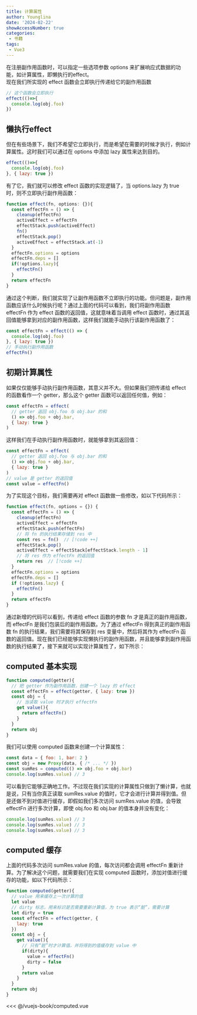 ```yaml
---
title: 计算属性
author: Younglina
date: '2024-02-22'
showAccessNumber: true
categories:
 - 书籍
tags:
 - Vue3
---
```


<script setup>
  import MyComputed from './computed.vue'
</script>

在注册副作用函数时，可以指定一些选项参数 options 来扩展响应式数据的功能，如计算属性，即懒执行的effect。  
现在我们所实现的 effect 函数会立即执行传递给它的副作用函数
```javascript
// 这个函数会立即执行
effect(()=>{
  console.log(obj.foo)
})
```

## 懒执行effect
但在有些场景下，我们不希望它立即执行，而是希望在需要的时候才执行，例如计算属性。这时我们可以通过在 options 中添加 lazy 属性来达到目的。
```javascript
effect(()=>{
  console.log(obj.foo)
}, { lazy: true })
```
有了它，我们就可以修改 effect 函数的实现逻辑了，当 options.lazy 为 true 时，则不立即执行副作用函数：
```javascript
function effect(fn, options: {}){
  const effectFn = () => {
    cleanup(effectFn)
    activeEffect = effectFn
    effectStack.push(activeEffect)
    fn()
    effectStack.pop()
    activeEffect = effectStack.at(-1)
  }
  effectFn.options = options
  effectFn.deps = []
  if(!options.lazy){
    effectFn()
  }
  return effectFn
}
```

通过这个判断，我们就实现了让副作用函数不立即执行的功能。但问题是，副作用函数应该什么时候执行呢？通过上面的代码可以看到，我们将副作用函数 effectFn 作为 effect 函数的返回值，这就意味着当调用 effect 函数时，通过其返回值能够拿到对应的副作用函数，这样我们就能手动执行该副作用函数了：
```javascript
const effectFn = effect(() => {
  console.log(obj.foo)
}, { lazy: true })
// 手动执行副作用函数
effectFn()
```

## 初期计算属性
如果仅仅能够手动执行副作用函数，其意义并不大。但如果我们把传递给 effect 的函数看作一个 getter，那么这个 getter 函数可以返回任何值，例如：
```javascript
const effectFn = effect(
  // getter 返回 obj.foo 与 obj.bar 的和
  () => obj.foo + obj.bar,
  { lazy: true }
)
```

这样我们在手动执行副作用函数时，就能够拿到其返回值：
```javascript
const effectFn = effect(
  // getter 返回 obj.foo 与 obj.bar 的和
  () => obj.foo + obj.bar,
  { lazy: true }
)
// value 是 getter 的返回值
const value = effectFn()
```

为了实现这个目标，我们需要再对 effect 函数做一些修改，如以下代码所示：
```javascript
function effect(fn, options = {}) {
  const effectFn = () => {
    cleanup(effectFn)
    activeEffect = effectFn
    effectStack.push(effectFn)
    // 将 fn 的执行结果存储到 res 中
    const res = fn()  // [!code ++]
    effectStack.pop()
    activeEffect = effectStack[effectStack.length - 1]
    // 将 res 作为 effectFn 的返回值
    return res  // [!code ++]
  }
  effectFn.options = options
  effectFn.deps = []
  if (!options.lazy) {
    effectFn()
  }
  return effectFn
}
```
通过新增的代码可以看到，传递给 effect 函数的参数 fn 才是真正的副作用函数，而 effectFn 是我们包装后的副作用函数。为了通过 effectFn 得到真正的副作用函数 fn 的执行结果，我们需要将其保存到 res 变量中，然后将其作为 effectFn 函数的返回值。现在我们已经能够实现懒执行的副作用函数，并且能够拿到副作用函数的执行结果了，接下来就可以实现计算属性了，如下所示：

## computed 基本实现
```javascript
function computed(getter){
  // 把 getter 作为副作用函数，创建一个 lazy 的 effect
  const effectFn = effect(getter, { lazy: true })
  const obj = {
    // 当读取 value 时才执行 effectFn
    get value(){
      return effectFn()
    }
  }
  return obj
}
```

我们可以使用 computed 函数来创建一个计算属性：
```javascript
const data = { foo: 1, bar: 2 }
const obj = new Proxy(data, { /* ... */ })
const sumRes = computed(() => obj.foo + obj.bar)
console.log(sumRes.value) // 3
```

可以看到它能够正确地工作。不过现在我们实现的计算属性只做到了懒计算，也就是说，只有当你真正读取 sumRes.value 的值时，它才会进行计算并得到值。但是还做不到对值进行缓存，即假如我们多次访问 sumRes.value 的值，会导致 effectFn 进行多次计算，即使 obj.foo 和 obj.bar 的值本身并没有变化：
```javascript
console.log(sumRes.value) // 3
console.log(sumRes.value) // 3
console.log(sumRes.value) // 3
```

## computed 缓存
上面的代码多次访问 sumRes.value 的值，每次访问都会调用 effectFn 重新计算。为了解决这个问题，就需要我们在实现 computed 函数时，添加对值进行缓存的功能，如以下代码所示：
```javascript
function computed(getter){
  // value 用来缓存上一次计算的值
  let value
  // dirty 标志，用来标识是否需要重新计算值，为 true 表示“脏”，需要计算
  let dirty = true
  const effectFn = effect(getter, {
    lazy: true
  })
  const obj = {
    get value(){
      // 只有“脏”时才计算值，并将得到的值缓存到 value 中
      if(dirty){
        value = effectFn()
        dirty = false
      }
      return value
    }
  }
  return obj
}
```

<MyComputed />
<<< @/vuejs-book/computed.vue

